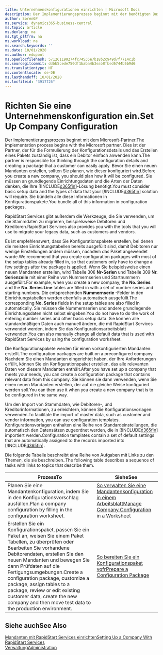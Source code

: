 ```yaml
---
title: Unternehmenskonfigurationen einrichten | Microsoft Docs
description: Der Implementierungsprozess beginnt mit der benötigten Business Central Lösung. Sie bündeln alle diese Informationen in Konfigurationspakete.
author: SorenGP
ms.service: dynamics365-business-central
ms.topic: article
ms.devlang: na
ms.tgt_pltfrm: na
ms.workload: na
ms.search.keywords: ''
ms.date: 10/01/2020
ms.author: edupont
ms.openlocfilehash: 571261190274fc74535e7b18b2c949d7f7714c1b
ms.sourcegitcommit: ddbb5cede750df1baba4b3eab8fbed6744b5b9d6
ms.translationtype: HT
ms.contentlocale: de-DE
ms.lasthandoff: 10/01/2020
ms.locfileid: "3917726"
---
```

# <a name="set-up-company-configuration"></a><span data-ttu-id="d0cbe-104">Richten Sie eine Unternehmenskonfiguration ein.</span><span class="sxs-lookup"><span data-stu-id="d0cbe-104">Set Up Company Configuration</span></span>
<span data-ttu-id="d0cbe-105">Der Implementierungsprozess beginnt mit dem Microsoft-Partner.</span><span class="sxs-lookup"><span data-stu-id="d0cbe-105">The implementation process begins with the Microsoft partner.</span></span> <span data-ttu-id="d0cbe-106">Dies ist der Partner, der für die Formulierung der Konfigurationsdetails und das Erstellen eines Pakets zuständig ist, dass ein Debitor einfach anwenden kann.</span><span class="sxs-lookup"><span data-stu-id="d0cbe-106">The partner is responsible for thinking through the configuration details and creating a package that a customer can easily apply.</span></span> <span data-ttu-id="d0cbe-107">Bevor Sie einen neuen Mandanten erstellen, sollten Sie planen, wie dieser konfiguriert wird.</span><span class="sxs-lookup"><span data-stu-id="d0cbe-107">Before you create a new company, you should plan how it will be configured.</span></span> <span data-ttu-id="d0cbe-108">Sie müssen an grundlegende Einrichtungsdaten und die Arten der Daten denken, die Ihre [!INCLUDE[d365fin](includes/d365fin_md.md)]-Lösung benötigt.</span><span class="sxs-lookup"><span data-stu-id="d0cbe-108">You must consider basic setup data and the types of data that your [!INCLUDE[d365fin](includes/d365fin_md.md)] solution will require.</span></span> <span data-ttu-id="d0cbe-109">Sie bündeln alle diese Informationen in Konfigurationspakete.</span><span class="sxs-lookup"><span data-stu-id="d0cbe-109">You bundle all of this information in configuration packages.</span></span>

<span data-ttu-id="d0cbe-110">RapidStart Services gibt außerdem die Werkzeuge, die Sie verwenden, um die Stammdaten zu migrieren, beispielsweise Debitoren und Kreditoren.</span><span class="sxs-lookup"><span data-stu-id="d0cbe-110">RapidStart Services also provides you with the tools that you will use to migrate your legacy data, such as customers and vendors.</span></span>  

<span data-ttu-id="d0cbe-111">Es ist empfehlenswert, dass Sie Konfigurationspakete erstellen, bei denen die meisten Einrichtungstabellen bereits ausgefüllt sind, damit Debitoren nur wenige Einstellungen ändern müssen, nachdem das Paket angewendet wurde.</span><span class="sxs-lookup"><span data-stu-id="d0cbe-111">We recommend that you create configuration packages with most of the setup tables already filled in, so that customers only have to change a few settings after the package is applied.</span></span> <span data-ttu-id="d0cbe-112">Wenn Sie beispielsweise einen neuen Mandanten erstellen, wird Tabelle 308 **Nr-Serien** und Tabelle 309 **Nr. Serienzeile**  mit einer Reihe von Nummernserien und Startnummern ausgefüllt.</span><span class="sxs-lookup"><span data-stu-id="d0cbe-112">For example, when you create a new company, the **No. Series** and the **No. Series Line** tables are filled in with a set of number series and starting numbers.</span></span> <span data-ttu-id="d0cbe-113">Die entsprechenden **Nummernserie** -Felder in den Einrichtungstabellen werden ebenfalls automatisch ausgefüllt.</span><span class="sxs-lookup"><span data-stu-id="d0cbe-113">The corresponding **No. Series** fields in the setup tables are also filled in automatically.</span></span> <span data-ttu-id="d0cbe-114">Sie müssen die Nummernserien und andere grundlegende Einrichtungsdaten nicht selbst eingeben.</span><span class="sxs-lookup"><span data-stu-id="d0cbe-114">You do not have to do the work of entering number series and other basic setup data.</span></span> <span data-ttu-id="d0cbe-115">Sie können alle standardmäßigen Daten auch manuell ändern, die mit RapidStart Services verwendet werden, indem Sie das Konfigurationsarbeitsblatt verwenden.</span><span class="sxs-lookup"><span data-stu-id="d0cbe-115">You can also manually change all default data that is used with RapidStart Services by using the configuration worksheet.</span></span>  

<span data-ttu-id="d0cbe-116">Die Konfigurationspakete werden für einen vorkonfigurierten Mandanten erstellt.</span><span class="sxs-lookup"><span data-stu-id="d0cbe-116">The configuration packages are built on a preconfigured company.</span></span> <span data-ttu-id="d0cbe-117">Nachdem Sie einen Mandanten eingerichtet haben, der Ihre Anforderungen erfüllt, können Sie ein Konfigurationspaket erstellen, das alle relevanten Daten von diesem Mandanten enthält.</span><span class="sxs-lookup"><span data-stu-id="d0cbe-117">After you have set up a company that meets your needs, you can create a configuration package that contains relevant data from this company.</span></span> <span data-ttu-id="d0cbe-118">Sie können sie dann verwenden, wenn Sie einen neuen Mandanten erstellen, der auf die gleiche Weise konfiguriert werden soll.</span><span class="sxs-lookup"><span data-stu-id="d0cbe-118">You can then use it when you create a new company that is to be configured in the same way.</span></span>  

<span data-ttu-id="d0cbe-119">Um den Import von Stammdaten, wie Debitoren-, und Kreditorinformationen, zu erleichtern, können Sie Konfigurationsvorlagen verwenden.</span><span class="sxs-lookup"><span data-stu-id="d0cbe-119">To facilitate the import of master data, such as customer and vendor information, you can use configuration templates.</span></span> <span data-ttu-id="d0cbe-120">Konfigurationsvorlagen enthalten eine Reihe von Standardeinstellungen, die automatisch den Datensätzen zugeordnet werden, die in [!INCLUDE[d365fin](includes/d365fin_md.md)] importiert werden.</span><span class="sxs-lookup"><span data-stu-id="d0cbe-120">Configuration templates contain a set of default settings that are automatically assigned to the records imported into [!INCLUDE[d365fin](includes/d365fin_md.md)].</span></span>

<span data-ttu-id="d0cbe-121">Die folgende Tabelle beschreibt eine Reihe von Aufgaben mit Links zu den Themen, die sie beschreiben..</span><span class="sxs-lookup"><span data-stu-id="d0cbe-121">The following table describes a sequence of tasks with links to topics that describe them.</span></span>

|<span data-ttu-id="d0cbe-122">**Prozess**</span><span class="sxs-lookup"><span data-stu-id="d0cbe-122">**To**</span></span>|<span data-ttu-id="d0cbe-123">**Siehe**</span><span class="sxs-lookup"><span data-stu-id="d0cbe-123">**See**</span></span>|  
|------------|-------------|  
|<span data-ttu-id="d0cbe-124">Planen Sie eine Mandantenkonfiguration, indem Sie in den Konfigurationsvorschlag ausfüllen.</span><span class="sxs-lookup"><span data-stu-id="d0cbe-124">Plan a company configuration by filling in the configuration worksheet.</span></span>|[<span data-ttu-id="d0cbe-125">So verwalten Sie eine Mandantenkonfiguration in einem Arbeitsblatt</span><span class="sxs-lookup"><span data-stu-id="d0cbe-125">Manage Company Configuration in a Worksheet</span></span>](admin-how-to-manage-company-configuration-in-a-worksheet.md)|  
|<span data-ttu-id="d0cbe-126">Erstellen Sie ein Konfigurationspaket, passen Sie ein Paket an, weisen Sie einem Paket Tabellen, zu überprüfen oder Bearbeiten Sie vorhandene Debitorendaten, erstellen Sie den neuen Mandanten und bewegen Sie dann Prüfdaten auf die Fertigungsumgebungen.</span><span class="sxs-lookup"><span data-stu-id="d0cbe-126">Create a configuration package, customize a package, assign tables to a package, review or edit existing customer data, create the new company and then move test data to the production environment.</span></span>|[<span data-ttu-id="d0cbe-127">So bereiten Sie ein Konfigurationspaket vofr</span><span class="sxs-lookup"><span data-stu-id="d0cbe-127">Prepare a Configuration Package</span></span>](admin-how-to-prepare-a-configuration-package.md)| 

## <a name="see-also"></a><span data-ttu-id="d0cbe-128">Siehe auch</span><span class="sxs-lookup"><span data-stu-id="d0cbe-128">See Also</span></span>  
[<span data-ttu-id="d0cbe-129">Mandanten mit RapidStart Services einrichten</span><span class="sxs-lookup"><span data-stu-id="d0cbe-129">Setting Up a Company With RapidStart Services</span></span>](admin-set-up-a-company-with-rapidstart.md)  
[<span data-ttu-id="d0cbe-130">Verwaltung</span><span class="sxs-lookup"><span data-stu-id="d0cbe-130">Administration</span></span>](admin-setup-and-administration.md)
